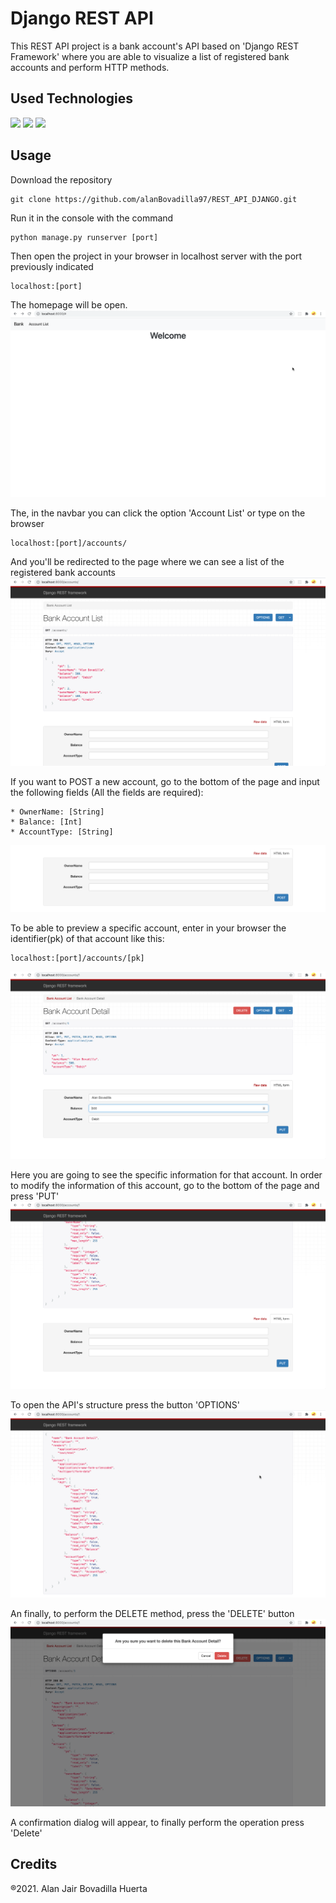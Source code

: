 # Django REST API

This REST API project is a bank account's API based on 'Django REST Framework' where you are able to visualize a list of registered 
bank accounts and perform HTTP methods.

## Used Technologies
<a href="#"><img src="https://img.shields.io/badge/Python-3.9.5-aff.svg?color=068bff"></a>
<a href="#"><img src="https://img.shields.io/badge/Django-3.2.4-aff.svg?color=004008"></a>
<a href="#"><img src="https://img.shields.io/badge/Django REST Framework-3.12.4-aff.svg?color=e91500"></a>

## Usage
Download the repository
```
git clone https://github.com/alanBovadilla97/REST_API_DJANGO.git
```
Run it in the console with the command
```
python manage.py runserver [port]
```
Then open the project in your browser in localhost server with the port previously indicated
```
localhost:[port]
```
The homepage will be open.
![homepage](images/homepage.png)

The, in the navbar you can click the option 'Account List' or type on the browser
```
localhost:[port]/accounts/
```

And you'll be redirected to the page where we can see a list of the registered bank accounts
![homepage](images/accounts.png)

If you want to POST a new account, go to the bottom of the page and input the following fields (All the fields are required):
```
* OwnerName: [String]
* Balance: [Int]
* AccountType: [String]
```
![homepage](images/postAccount.png)

To be able to preview a specific account, enter in your browser the identifier(pk) of that account like this:
```
localhost:[port]/accounts/[pk]
```
![homepage](images/accountDetails.png)

Here you are going to see the specific information for that account. In order to modify the information of this account, go
to the bottom of the page and press 'PUT'
![homepage](images/updateAccount.png)

To open the API's structure press the button 'OPTIONS'
![homepage](images/apiStructure.png)

An finally, to perform the DELETE method, press the 'DELETE' button
![homepage](images/deleteAccount.png)

A confirmation dialog will appear, to finally perform the operation press 'Delete'

## Credits
®2021. Alan Jair Bovadilla Huerta
